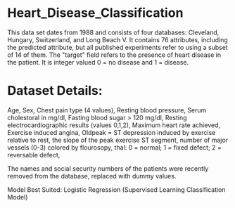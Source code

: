 # Heart_Disease_Classification
This data set dates from 1988 and consists of four databases: 
Cleveland, Hungary, Switzerland, and Long Beach V. It contains 76 attributes, including the predicted attribute, but all published 
experiments refer to using a subset of 14 of them. The "target" field refers to the presence of heart disease in the patient. 
It is integer valued 0 = no disease and 1 = disease.
# Dataset Details:
Age, Sex, Chest pain type (4 values), Resting blood pressure, Serum cholestoral in mg/dl, Fasting blood sugar > 120 mg/dl, Resting electrocardiographic results (values 0,1,2),
Maximum heart rate achieved, Exercise induced angina, Oldpeak = ST depression induced by exercise relative to rest,
the slope of the peak exercise ST segment,
number of major vessels (0-3) colored by flourosopy,
thal: 0 = normal; 1 = fixed defect; 2 = reversable defect,

The names and social security numbers of the patients were recently removed from the database, replaced with dummy values.

Model Best Suited: Logistic Regression (Supervised Learning Classification Model)
